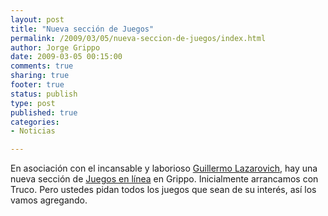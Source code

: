 ```yaml
--- 
layout: post
title: "Nueva sección de Juegos"
permalink: /2009/03/05/nueva-seccion-de-juegos/index.html
author: Jorge Grippo
date: 2009-03-05 00:15:00
comments: true
sharing: true
footer: true
status: publish
type: post
published: true
categories: 
- Noticias

---
```

<!-- 75 -->
En asociación con el incansable y laborioso <a href="http://www.linkedin.com/in/lazarovich">Guillermo Lazarovich</a>, hay una nueva sección de <a href="http://www.grippo.com.ar/juegos/">Juegos en línea</a> en Grippo. Inicialmente arrancamos con Truco. Pero ustedes pidan todos los juegos que sean de su interés, así los vamos agregando.


